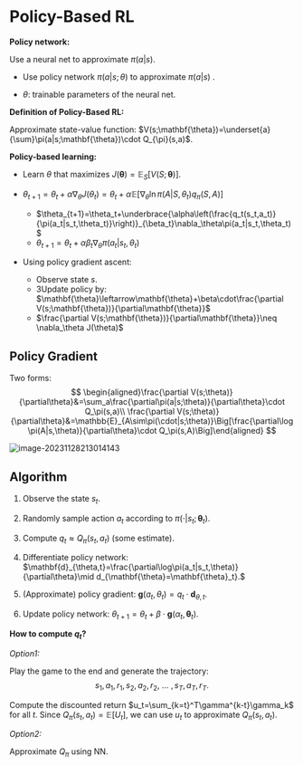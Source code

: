 # Policy-Based RL

**Policy network:** 

Use a neural net to approximate $π(a|s)$.

- Use policy network $π(a|s;θ)$ to approximate $π (a|s)$ .

- $θ$: trainable parameters of the neural net.

**Definition of Policy-Based RL:** 

Approximate state-value function: $V(s;\mathbf{\theta})=\underset{a}{\sum}\pi(a|s;\mathbf{\theta})\cdot Q_{\pi}(s,a)$.

**Policy-based learning:**

- Learn $θ$ that maximizes $J(\mathbf{\theta})=\mathbb{E}_{S}[V(S;\mathbf{\theta})]$.
- $\theta_{t+1}=\theta_t+\alpha\nabla_\theta J(\theta_t)  =\theta_t+\alpha\mathbb{E}\left[\nabla_\theta\ln\pi(A|S,\theta_t)q_\pi(S,A)\right]$
  - $\theta_{t+1}=\theta_t+\underbrace{\alpha\left(\frac{q_t(s_t,a_t)}{\pi(a_t|s_t,\theta_t)}\right)}_{\beta_t}\nabla_\theta\pi(a_t|s_t,\theta_t)$
  - $\theta_{t+1}=\theta_t+\alpha\beta_t\nabla_\theta\pi(a_t|s_t,\theta_t)$

- Using policy gradient ascent:
  - Observe state $s$.
  - 3Update policy by: $\mathbf{\theta}\leftarrow\mathbf{\theta}+\beta\cdot\frac{\partial V(s;\mathbf{\theta})}{\partial\mathbf{\theta}}$
  - $\frac{\partial V(s;\mathbf{\theta})}{\partial\mathbf{\theta}}\neq \nabla_\theta J(\theta)$

## Policy Gradient

Two forms: 
$$
\begin{aligned}\frac{\partial V(s;\theta)}{\partial\theta}&=\sum_a\frac{\partial\pi(a|s;\theta)}{\partial\theta}\cdot Q_\pi(s,a)\\
\frac{\partial V(s;\theta)}{\partial\theta}&=\mathbb{E}_{A\sim\pi(\cdot|s;\theta)}\Big[\frac{\partial\log\pi(A|s,\theta)}{\partial\theta}\cdot Q_\pi(s,A)\Big]\end{aligned}
$$

![image-20231128213014143](.static/image-20231128213014143.png)

## Algorithm

1. Observe the state $s_t.$ 

2. Randomly sample action ${a_t}$ according to $\pi(\cdot|s_t;\mathbf{\theta}_t).$

3. Compute $q_t\approx Q_\pi(s_t,a_t)$ (some estimate).

4. Differentiate policy network: $\mathbf{d}_{\theta,t}=\frac{\partial\log\pi(a_t|s_t,\theta)}{\partial\theta}\mid d_{\mathbf{\theta}=\mathbf{\theta}_t}.$

5. (Approximate) policy gradient: $\mathbf{g}(a_t,\theta_t)=q_t\cdot\mathbf{d}_{\theta,t}.$

6. Update policy network: $\theta_{t+1}=\theta_t+\beta\cdot\mathbf{g}(\alpha_t,\mathbf{\theta}_t).$

**How to  compute $q_t$?**

*Option1:*

Play the game to the end and generate the trajectory:
$$
s_1,{a_1},r_1,s_2,{a_2},r_2,\ ...\ ,s_T,{a_T},r_T.
$$

Compute the discounted return $u_t=\sum_{k=t}^T\gamma^{k-t}\gamma_k$ for all $t.$ Since $Q_\pi(s_t,{a_t})=\mathbb{E}[U_t]$, we can use $u_t$ to approximate $Q_\pi(s_t,{a_t}).$

*Option2:*

Approximate $Q_\pi$ using NN.
